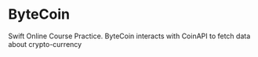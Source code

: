 # ByteCoin
Swift Online Course Practice. ByteCoin interacts with CoinAPI to fetch data about crypto-currency
